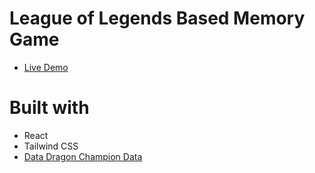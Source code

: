 # League of Legends Based Memory Game

- [Live Demo](https://memory-game-three-taupe.vercel.app/)

# Built with

- React
- Tailwind CSS
- [Data Dragon Champion Data](https://ddragon.leagueoflegends.com/cdn/12.19.1/data/en_US/champion.json)

